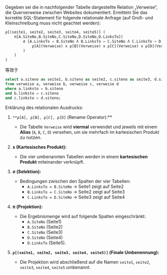 
Gegeben sei die in nachfolgender Tabelle dargestellte Relation „Verweise“, die Querverweise zwischen Websites dokumentiert. Ermitteln Sie das korrekte SQL-Statement für folgende relationale Anfrage (auf Groß- und Kleinschreibung muss nicht geachtet werden):
```sql
ρ[(seite1, seite2, seite3, seite4, seite5)] (
    π[A.SiteNo,B.SiteNo,C.SiteNo,D.SiteNo,D.LinksTo](
        σ [A.LinksTo = B.SiteNo Λ B.LinksTo = C.SiteNo Λ C.LinksTo = D.SiteNo](
            ρ[A](Verweise) x ρ[B](Verweise) x ρ[C](Verweise) x ρ[D](Verweise)
        )
    )
)
```

等效于 
```sql
select a.siteno as seite1, b.siteno as seite2, c.siteno as seite3, d.siteno as seite4, d.linksto as seite5
from verweise a, verweise b, verweise c, verweise d
where a.linksto = b.siteno
and b.linksto = c.siteno
and c.linksto = d.siteno;

```

Erklärung des relationalen Ausdrucks:

1. `**ρ[A], ρ[B], ρ[C], ρ[D]` (Rename Operator):**
    - Die Tabelle `Verweise` wird **viermal** verwendet und jeweils mit einem **Alias** (`A`, `B`, `C`, `D`) versehen, um sie mehrfach im kartesischen Produkt zu nutzen.
2. **x (Kartesisches Produkt):**
    
    - Die vier umbenannten Tabellen werden in einem **kartesischen Produkt** miteinander verknüpft.
3. **σ (Selektion):**
    - Bedingungen zwischen den Spalten der vier Tabellen:
        - `A.LinksTo = B.SiteNo` → Seite1 zeigt auf Seite2
        - `B.LinksTo = C.SiteNo` → Seite2 zeigt auf Seite3
        - `C.LinksTo = D.SiteNo` → Seite3 zeigt auf Seite4
4. **π (Projektion):**
    - Die Ergebnismenge wird auf folgende Spalten eingeschränkt:
        - `A.SiteNo` (Seite1)
        - `B.SiteNo` (Seite2)
        - `C.SiteNo` (Seite3)
        - `D.SiteNo` (Seite4)
        - `D.LinksTo` (Seite5).
5. **`ρ[(seite1, seite2, seite3, seite4, seite5)]` (Finale Umbenennung):**
    - Die Projektion wird abschließend auf die Namen `seite1`, `seite2`, `seite3`, `seite4`, `seite5` umbenannt.
